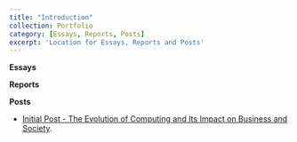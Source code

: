 ```yaml
---
title: "Introduction"
collection: Portfolio
category: [Essays, Reports, Posts]
excerpt: 'Location for Essays, Reports and Posts'
---
```



**Essays**




**Reports**





**Posts**
- [Initial Post - The Evolution of Computing and Its Impact on Business and Society](https://am25251.github.io/e-portfolio/portfolio/portfolio-1/).
